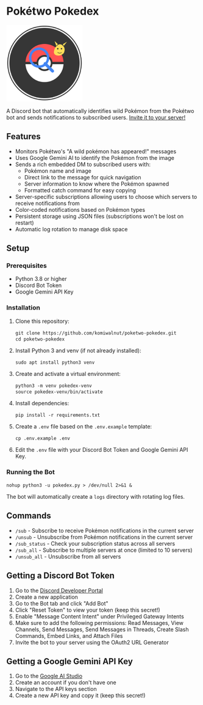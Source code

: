 # Pokétwo Pokedex

<img src="poketwo_image.svg" alt="Pokétwo Pokedex Bot" width="200"/>

A Discord bot that automatically identifies wild Pokémon from the Pokétwo bot and sends notifications to subscribed users. [Invite it to your server!](https://discord.com/oauth2/authorize?client_id=1367292911582056518)

## Features

- Monitors Pokétwo's "A wild pokémon has appeared!" messages
- Uses Google Gemini AI to identify the Pokémon from the image
- Sends a rich embedded DM to subscribed users with:
  - Pokémon name and image
  - Direct link to the message for quick navigation
  - Server information to know where the Pokémon spawned
  - Formatted catch command for easy copying
- Server-specific subscriptions allowing users to choose which servers to receive notifications from
- Color-coded notifications based on Pokémon types
- Persistent storage using JSON files (subscriptions won't be lost on restart)
- Automatic log rotation to manage disk space

## Setup

### Prerequisites

- Python 3.8 or higher
- Discord Bot Token
- Google Gemini API Key

### Installation

1. Clone this repository:
   ```
   git clone https://github.com/komiwalnut/poketwo-pokedex.git
   cd poketwo-pokedex
   ```

2. Install Python 3 and venv (if not already installed):
   ```
   sudo apt install python3 venv
   ```
3. Create and activate a virtual environment:
   ```
   python3 -m venv pokedex-venv
   source pokedex-venv/bin/activate
   ```

4. Install dependencies:
   ```
   pip install -r requirements.txt
   ```

5. Create a `.env` file based on the `.env.example` template:
   ```
   cp .env.example .env
   ```

6. Edit the `.env` file with your Discord Bot Token and Google Gemini API Key.

### Running the Bot

```
nohup python3 -u pokedex.py > /dev/null 2>&1 &
```

The bot will automatically create a `logs` directory with rotating log files.

## Commands

- `/sub` - Subscribe to receive Pokémon notifications in the current server
- `/unsub` - Unsubscribe from Pokémon notifications in the current server
- `/sub_status` - Check your subscription status across all servers
- `/sub_all` - Subscribe to multiple servers at once (limited to 10 servers)
- `/unsub_all` - Unsubscribe from all servers

## Getting a Discord Bot Token

1. Go to the [Discord Developer Portal](https://discord.com/developers/applications)
2. Create a new application
3. Go to the Bot tab and click "Add Bot"
4. Click "Reset Token" to view your token (keep this secret!)
5. Enable "Message Content Intent" under Privileged Gateway Intents
6. Make sure to add the following permissions: Read Messages, View Channels, Send Messages, Send Messages in Threads, Create Slash Commands, Embed Links, and Attach Files
7. Invite the bot to your server using the OAuth2 URL Generator

## Getting a Google Gemini API Key

1. Go to the [Google AI Studio](https://aistudio.google.com/)
2. Create an account if you don't have one
3. Navigate to the API keys section
4. Create a new API key and copy it (keep this secret!)